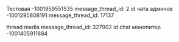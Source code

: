 Тестовая -1001959551535  message_thread_id: 2
id чата админов -1001295808191 message_thread_id: 17137

thread media  message_thread_id: 327902
id chat монопитер -1001405911884
